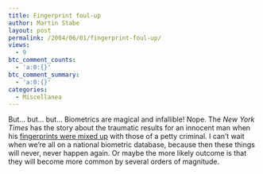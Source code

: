```yaml
---
title: Fingerprint foul-up
author: Martin Stabe
layout: post
permalink: /2004/06/01/fingerprint-foul-up/
views:
  - 9
btc_comment_counts:
  - 'a:0:{}'
btc_comment_summary:
  - 'a:0:{}'
categories:
  - Miscellanea
---
```

But&#8230; but&#8230; but&#8230; Biometrics are magical and infallible! Nope. The *New York Times* has the story about the traumatic results for an innocent man when his [fingerprints were mixed up][1] with those of a petty criminal. I can&#8217;t wait when we&#8217;re all on a national biometric database, because then these things will never, never happen again. Or maybe the more likely outcome is that they will become more common by several orders of magnitude.

 [1]: http://www.nytimes.com/2004/05/31/nyregion/31IDEN.html?ex=1401336000&en=6fc3c22e435936e1&ei=5007&partner=USERLAND